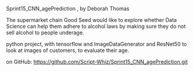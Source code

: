 Sprint15_CNN_agePrediction , by Deborah Thomas

The supermarket chain Good Seed would like to explore whether Data Science can help them adhere to alcohol laws by making sure they do not sell alcohol to people underage.

python project, with tensorflow and ImageDataGenerator  and ResNet50 to look at images of customers, to evaluate their age.

on GitHub:
https://github.com/Script-Whiz/Sprint15_CNN_agePrediction.git

